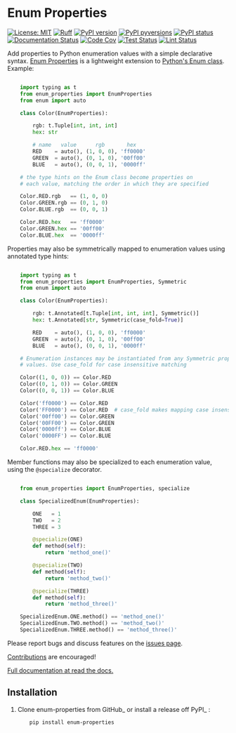 # Enum Properties

[![License: MIT](https://img.shields.io/badge/License-MIT-blue.svg)](https://opensource.org/licenses/MIT)
[![Ruff](https://img.shields.io/endpoint?url=https://raw.githubusercontent.com/astral-sh/ruff/main/assets/badge/v2.json)](https://github.com/astral-sh/ruff)
[![PyPI version](https://badge.fury.io/py/enum-properties.svg)](https://pypi.python.org/pypi/enum-properties/)
[![PyPI pyversions](https://img.shields.io/pypi/pyversions/enum-properties.svg)](https://pypi.python.org/pypi/enum-properties/)
[![PyPI status](https://img.shields.io/pypi/status/enum-properties.svg)](https://pypi.python.org/pypi/enum-properties)
[![Documentation Status](https://readthedocs.org/projects/enum-properties/badge/?version=latest)](http://enum-properties.readthedocs.io/?badge=latest/)
[![Code Cov](https://codecov.io/gh/bckohan/enum-properties/branch/main/graph/badge.svg?token=0IZOKN2DYL)](https://codecov.io/gh/bckohan/enum-properties)
[![Test Status](https://github.com/bckohan/enum-properties/workflows/test/badge.svg)](https://github.com/bckohan/enum-properties/actions/workflows/test.yml)
[![Lint Status](https://github.com/bckohan/enum-properties/workflows/lint/badge.svg)](https://github.com/bckohan/enum-properties/actions/workflows/lint.yml)

Add properties to Python enumeration values with a simple declarative syntax. [Enum Properties](https://enum-properties.readthedocs.io/en/latest) is a lightweight extension to [Python's Enum class](https://docs.python.org/3/library/enum.html). Example:

```python

    import typing as t
    from enum_properties import EnumProperties
    from enum import auto

    class Color(EnumProperties):

        rgb: t.Tuple[int, int, int]
        hex: str

        # name   value      rgb       hex
        RED    = auto(), (1, 0, 0), 'ff0000'
        GREEN  = auto(), (0, 1, 0), '00ff00'
        BLUE   = auto(), (0, 0, 1), '0000ff'

    # the type hints on the Enum class become properties on
    # each value, matching the order in which they are specified

    Color.RED.rgb   == (1, 0, 0)
    Color.GREEN.rgb == (0, 1, 0)
    Color.BLUE.rgb  == (0, 0, 1)

    Color.RED.hex   == 'ff0000'
    Color.GREEN.hex == '00ff00'
    Color.BLUE.hex  == '0000ff'

```

Properties may also be symmetrically mapped to enumeration values using annotated type hints:

```python

    import typing as t
    from enum_properties import EnumProperties, Symmetric
    from enum import auto

    class Color(EnumProperties):

        rgb: t.Annotated[t.Tuple[int, int, int], Symmetric()]
        hex: t.Annotated[str, Symmetric(case_fold=True)]

        RED    = auto(), (1, 0, 0), 'ff0000'
        GREEN  = auto(), (0, 1, 0), '00ff00'
        BLUE   = auto(), (0, 0, 1), '0000ff'

    # Enumeration instances may be instantiated from any Symmetric property
    # values. Use case_fold for case insensitive matching

    Color((1, 0, 0)) == Color.RED
    Color((0, 1, 0)) == Color.GREEN
    Color((0, 0, 1)) == Color.BLUE

    Color('ff0000') == Color.RED
    Color('FF0000') == Color.RED  # case_fold makes mapping case insensitive
    Color('00ff00') == Color.GREEN
    Color('00FF00') == Color.GREEN
    Color('0000ff') == Color.BLUE
    Color('0000FF') == Color.BLUE

    Color.RED.hex == 'ff0000'

```

Member functions may also be specialized to each enumeration value, using the ``@specialize`` decorator.

```python

    from enum_properties import EnumProperties, specialize

    class SpecializedEnum(EnumProperties):

        ONE   = 1
        TWO   = 2
        THREE = 3

        @specialize(ONE)
        def method(self):
            return 'method_one()'

        @specialize(TWO)
        def method(self):
            return 'method_two()'

        @specialize(THREE)
        def method(self):
            return 'method_three()'

    SpecializedEnum.ONE.method() == 'method_one()'
    SpecializedEnum.TWO.method() == 'method_two()'
    SpecializedEnum.THREE.method() == 'method_three()'

```

Please report bugs and discuss features on the [issues page](https://github.com/bckohan/enum-properties/issues).

[Contributions](https://github.com/bckohan/enum-properties/blob/main/CONTRIBUTING.rst) are encouraged!

[Full documentation at read the docs.](https://enum-properties.readthedocs.io/en/latest)

## Installation

1. Clone enum-properties from GitHub_ or install a release off PyPI_ :

```bash
       pip install enum-properties
```
